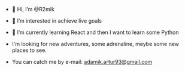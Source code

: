 - 👋 Hi, I’m @R2mik
- 👀 I’m interested in achieve live goals
- 🌱 I’m currently learning React and then I want to learn some Python
- I'm looking for new adventures, some adrenaline, meybe some new places to see.

- You can catch me by e-mail: adamik.artur93@gmail.com
